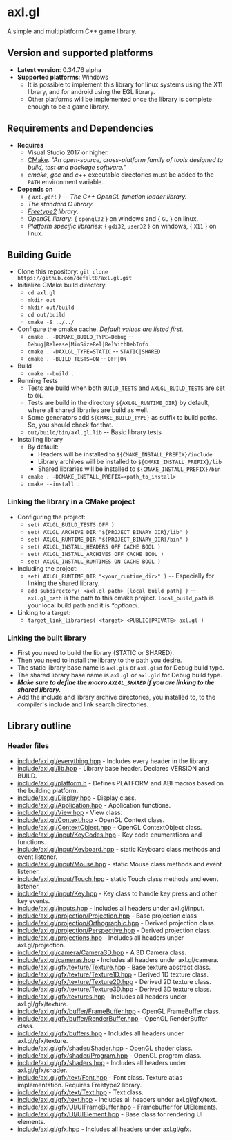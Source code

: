 
# axl.gl

A simple and multiplatform C++ game library.

## Version and supported platforms

- **Latest version**: 0.34.76 alpha
- **Supported platforms**: Windows
  - It is possible to implement this library for linux systems using the X11 library, and for android using the EGL library.
  - Other platforms will be implemented once the library is complete enough to be a game library.

## Requirements and Dependencies

- **Requires**
  - Visual Studio 2017 or higher.
  - [CMake](https://cmake.org/download). *"An open-source, cross-platform family of tools designed to build, test and package software."*
  - *cmake*, *gcc* and *c++* executable directories must be added to the `PATH` environment variable.
- **Depends on**
  - *{ `axl.glfl` } -- The C++ OpenGL function loader library.*
  - *The standard C library.*
  - *[Freetype2]("https://www.freetype.org/") library*.
  - *OpenGL library*: { `opengl32` } on windows and { `GL` } on linux.
  - *Platform specific libraries:* { `gdi32`, `user32` } on windows, { `X11` } on linux.

## Building Guide

- Clone this repository: `git clone https://github.com/defalt8/axl.gl.git`
- Initialize CMake build directory.
  - `cd axl.gl`
  - `mkdir out`
  - `mkdir out/build`
  - `cd out/build`
  - `cmake -S ../../`
- Configure the cmake cache. *Default values are listed first.*
  - `cmake . -DCMAKE_BUILD_TYPE=Debug` -- `Debug|Release|MinSizeRel|RelWithDebInfo`
  - `cmake . -DAXLGL_TYPE=STATIC` -- `STATIC|SHARED`
  - `cmake . -BUILD_TESTS=ON` -- `OFF|ON`
- Build
  - `cmake --build .`
- Running Tests
  - Tests are build when both `BUILD_TESTS` and `AXLGL_BUILD_TESTS` are set to `ON`.
  - Tests are build in the directory `${AXLGL_RUNTIME_DIR}` by default, where all shared libraries are build as well.
  - Some generators add `${CMAKE_BUILD_TYPE}` as suffix to build paths. So, you should check for that.
  - `out/build/bin/axl.gl.lib` -- Basic library tests
- Installing library
  - By default:
    - Headers will be installed to `${CMAKE_INSTALL_PREFIX}/include`
    - Library archives will be installed to `${CMAKE_INSTALL_PREFIX}/lib`
    - Shared libraries will be installed to `${CMAKE_INSTALL_PREFIX}/bin`
  - `cmake . -DCMAKE_INSTALL_PREFIX=<path_to_install>`
  - `cmake --install .`

### Linking the library in a CMake project

- Configuring the project:
  - `set( AXLGL_BUILD_TESTS OFF )`
  - `set( AXLGL_ARCHIVE_DIR "${PROJECT_BINARY_DIR}/lib" )`
  - `set( AXLGL_RUNTIME_DIR "${PROJECT_BINARY_DIR}/bin" )`
  - `set( AXLGL_INSTALL_HEADERS OFF CACHE BOOL )`
  - `set( AXLGL_INSTALL_ARCHIVES OFF CACHE BOOL )`
  - `set( AXLGL_INSTALL_RUNTIMES ON CACHE BOOL )`
- Including the project:
  - `set( AXLGL_RUNTIME_DIR "<your_runtime_dir>" )` -- Especially for linking the shared library.
  - `add_subdirectory( <axl.gl_path> [local_build_path] )` -- `axl.gl_path` is the path to this cmake project. `local_build_path` is your local build path and it is *\*optional*.
- Linking to a target:
  - `target_link_libraries( <target> <PUBLIC|PRIVATE> axl.gl )`

### Linking the built library

- First you need to build the library (STATIC or SHARED).
- Then you need to install the library to the path you desire.
- The static library base name is `axl.gls` or `axl.glsd` for Debug build type.
- The shared library base name is `axl.gl` or `axl.gld` for Debug build type.
- ***Make sure to define the macro `AXLGL_SHARED` if you are linking to the shared library.***
- Add the include and library archive directories, you installed to, to the compiler's include and link search directories.

## Library outline

### Header files

- [include/axl.gl/everything.hpp](/include/axl.gl/everything.hpp) - Includes every header in the library.
- [include/axl.gl/lib.hpp](/include/axl.gl/lib.hpp) - Library base header. Declares VERSION and BUILD.
- [include/axl.gl/platform.h](/include/axl.gl/platform.h) - Defines PLATFORM and ABI macros based on the building platform.
- [include/axl.gl/Display.hpp](/include/axl.gl/Display.hpp) - Display class.
- [include/axl.gl/Application.hpp](/include/axl.gl/Application.hpp) - Application functions.
- [include/axl.gl/View.hpp](/include/axl.gl/View.hpp) - View class.
- [include/axl.gl/Context.hpp](/include/axl.gl/Context.hpp) - OpenGL Context class.
- [include/axl.gl/ContextObject.hpp](/include/axl.gl/ContextObject.hpp) - OpenGL ContextObject class.
- [include/axl.gl/input/KeyCodes.hpp](/include/axl.gl/input/KeyCodes.hpp) - Key code enumerations and functions.
- [include/axl.gl/input/Keyboard.hpp](/include/axl.gl/input/Keyboard.hpp) - static Keyboard class methods and event listener.
- [include/axl.gl/input/Mouse.hpp](/include/axl.gl/input/Mouse.hpp) - static Mouse class methods and event listener.
- [include/axl.gl/input/Touch.hpp](/include/axl.gl/input/Touch.hpp) - static Touch class methods and event listener.
- [include/axl.gl/input/Key.hpp](/include/axl.gl/input/Key.hpp) - Key class to handle key press and other key events.
- [include/axl.gl/inputs.hpp](/include/axl.gl/inputs.hpp) - Includes all headers under axl.gl/input.
- [include/axl.gl/projection/Projection.hpp](/include/axl.gl/projection/Projection.hpp) - Base projection class
- [include/axl.gl/projection/Orthographic.hpp](/include/axl.gl/projection/Orthographic.hpp) - Derived projection class.
- [include/axl.gl/projection/Perspective.hpp](/include/axl.gl/projection/Perspective.hpp) - Derived projection class.
- [include/axl.gl/projections.hpp](/include/axl.gl/projections.hpp) - Includes all headers under axl.gl/projection.
- [include/axl.gl/camera/Camera3D.hpp](/include/axl.gl/camera/Camera3D.hpp) - A 3D Camera class.
- [include/axl.gl/cameras.hpp](/include/axl.gl/cameras.hpp) - Includes all headers under axl.gl/camera.
- [include/axl.gl/gfx/texture/Texture.hpp](/include/axl.gl/gfx/texture/Texture.hpp) - Base texture abstract class.
- [include/axl.gl/gfx/texture/Texture1D.hpp](/include/axl.gl/gfx/texture/Texture1D.hpp) - Derived 1D texture class.
- [include/axl.gl/gfx/texture/Texture2D.hpp](/include/axl.gl/gfx/texture/Texture2D.hpp) - Derived 2D texture class.
- [include/axl.gl/gfx/texture/Texture3D.hpp](/include/axl.gl/gfx/texture/Texture3D.hpp) - Derived 3D texture class.
- [include/axl.gl/gfx/textures.hpp](/include/axl.gl/gfx/textures.hpp) - Includes all headers under axl.gl/gfx/texture.
- [include/axl.gl/gfx/buffer/FrameBuffer.hpp](/include/axl.gl/gfx/buffer/FrameBuffer.hpp) - OpenGL FrameBuffer class.
- [include/axl.gl/gfx/buffer/RenderBuffer.hpp](/include/axl.gl/gfx/buffer/RenderBuffer.hpp) - OpenGL RenderBuffer class.
- [include/axl.gl/gfx/buffers.hpp](/include/axl.gl/gfx/buffers.hpp) - Includes all headers under axl.gl/gfx/texture.
- [include/axl.gl/gfx/shader/Shader.hpp](/include/axl.gl/gfx/shader/Shader.hpp) - OpenGL shader class.
- [include/axl.gl/gfx/shader/Program.hpp](/include/axl.gl/gfx/shader/Program.hpp) - OpenGL program class.
- [include/axl.gl/gfx/shaders.hpp](/include/axl.gl/gfx/shaders.hpp) - Includes all headers under axl.gl/gfx/shader.
- [include/axl.gl/gfx/text/Font.hpp](/include/axl.gl/gfx/text/Font.hpp) - Font class. Texture atlas implementation. Requires Freetype2 library.
- [include/axl.gl/gfx/text/Text.hpp](/include/axl.gl/gfx/text/Text.hpp) - Text class.
- [include/axl.gl/gfx/text.hpp](/include/axl.gl/gfx/text.hpp) - Includes all headers under axl.gl/gfx/text.
- [include/axl.gl/gfx/UI/UIFrameBuffer.hpp](/include/axl.gl/gfx/UI/UIFrameBuffer.hpp) - Framebuffer for UIElements.
- [include/axl.gl/gfx/UI/UIElement.hpp](/include/axl.gl/gfx/UI/UIElement.hpp) - Base class for rendering UI elements.
- [include/axl.gl/gfx.hpp](/include/axl.gl/gfx.hpp) - Includes all headers under axl.gl/gfx.
